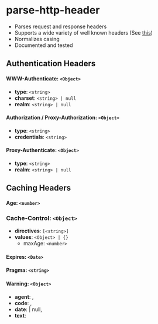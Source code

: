 # parse-http-header
- Parses request and response headers
- Supports a wide variety of well known headers (See [this](https://developer.mozilla.org/en-US/docs/Web/HTTP/Headers))
- Normalizes casing
- Documented and tested

## Authentication Headers

#### WWW-Authenticate: `<Object>`
- **type**: `<string>`
- **charset**: `<string> | null`
- **realm**: `<string> | null`

#### Authorization / Proxy-Authorization: `<Object>`
- **type**: `<string>`
- **credentials**: `<string>`

#### Proxy-Authenticate: `<Object>`
- **type**: `<string>`
- **realm**: `<string> | null`

## Caching Headers
#### Age: `<number>`

### Cache-Control: `<Object>`
- **directives**: `[<string>]`
- **values**: `<Object> | {}`
  - maxAge: `<number>`
  
#### Expires: `<Date>`
#### Pragma: `<string>`
#### Warning: `<Object>`
 - **agent**: <string>,
 - **code**: <number>,
 - **date**: <Date> | null,
 - **text**: <string>
